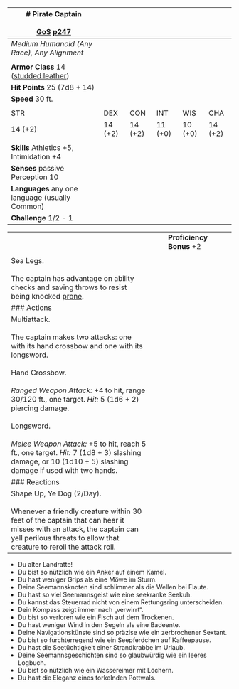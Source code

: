 | # Pirate Captain<br><br>[GoS](https://5e.tools/adventure.html#gos,page:247 "Ghosts of Saltmarsh") [p247](https://5e.tools/adventure.html#gos,page:247 "Page 247") |         |         |         |         |         |
| ----------------------------------------------------------------------------------------------------------------------------------------------------------------- | ------- | ------- | ------- | ------- | ------- |
| _Medium Humanoid (Any Race), Any Alignment_                                                                                                                       |         |         |         |         |         |
|                                                                                                                                                                   |         |         |         |         |         |
| **Armor Class** 14 ([studded leather](https://5e.tools/items.html#studded%20leather%20armor_phb))                                                                 |         |         |         |         |         |
| **Hit Points** 25 (7d8 + 14)                                                                                                                                      |         |         |         |         |         |
| **Speed** 30 ft.                                                                                                                                                  |         |         |         |         |         |
|                                                                                                                                                                   |         |         |         |         |         |
| STR                                                                                                                                                               | DEX     | CON     | INT     | WIS     | CHA     |
| 14 (+2)                                                                                                                                                           | 14 (+2) | 14 (+2) | 11 (+0) | 10 (+0) | 14 (+2) |
|                                                                                                                                                                   |         |         |         |         |         |
| **Skills** Athletics +5, Intimidation +4                                                                                                                          |         |         |         |         |         |
| **Senses** passive Perception 10                                                                                                                                  |         |         |         |         |         |
| **Languages** any one language (usually Common)                                                                                                                   |         |         |         |         |         |
| **Challenge** 1/2 - 1                                                                                                                                             |         |         |         |         |         |

|                                                                                                                                                                                                                                                                                                                                                                                                                              |     |     |                          |     |     |
| ---------------------------------------------------------------------------------------------------------------------------------------------------------------------------------------------------------------------------------------------------------------------------------------------------------------------------------------------------------------------------------------------------------------------------- | --- | --- | ------------------------ | --- | --- |
|                                                                                                                                                                                                                                                                                                                                                                                                                              |     |     | **Proficiency Bonus** +2 |     |     |
|                                                                                                                                                                                                                                                                                                                                                                                                                              |     |     |                          |     |     |
| Sea Legs.<br><br>The captain has advantage on ability checks and saving throws to resist being knocked [prone](https://5e.tools/conditionsdiseases.html#prone_phb).                                                                                                                                                                                                                                                          |     |     |                          |     |     |
| ### Actions                                                                                                                                                                                                                                                                                                                                                                                                                  |     |     |                          |     |     |
| Multiattack.<br><br>The captain makes two attacks: one with its hand crossbow and one with its longsword.<br><br>Hand Crossbow.<br><br>_Ranged Weapon Attack:_ +4 to hit, range 30/120 ft., one target. _Hit:_ 5 (1d6 + 2) piercing damage.<br><br>Longsword.<br><br>_Melee Weapon Attack:_ +5 to hit, reach 5 ft., one target. _Hit:_ 7 (1d8 + 3) slashing damage, or 10 (1d10 + 5) slashing damage if used with two hands. |     |     |                          |     |     |
| ### Reactions                                                                                                                                                                                                                                                                                                                                                                                                                |     |     |                          |     |     |
| Shape Up, Ye Dog (2/Day).<br><br>Whenever a friendly creature within 30 feet of the captain that can hear it misses with an attack, the captain can yell perilous threats to allow that creature to reroll the attack roll.                                                                                                                                                                                                  |     |     |                          |     |     |

- Du alter Landratte!
- Du bist so nützlich wie ein Anker auf einem Kamel.
- Du hast weniger Grips als eine Möwe im Sturm.
- Deine Seemannsknoten sind schlimmer als die Wellen bei Flaute.
- Du hast so viel Seemannsgeist wie eine seekranke Seekuh.
- Du kannst das Steuerrad nicht von einem Rettungsring unterscheiden.
- Dein Kompass zeigt immer nach „verwirrt“.
- Du bist so verloren wie ein Fisch auf dem Trockenen.
- Du hast weniger Wind in den Segeln als eine Badeente.
- Deine Navigationskünste sind so präzise wie ein zerbrochener Sextant.
- Du bist so furchterregend wie ein Seepferdchen auf Kaffeepause.
- Du hast die Seetüchtigkeit einer Strandkrabbe im Urlaub.
- Deine Seemannsgeschichten sind so glaubwürdig wie ein leeres Logbuch.
- Du bist so nützlich wie ein Wassereimer mit Löchern.
- Du hast die Eleganz eines torkelnden Pottwals.
